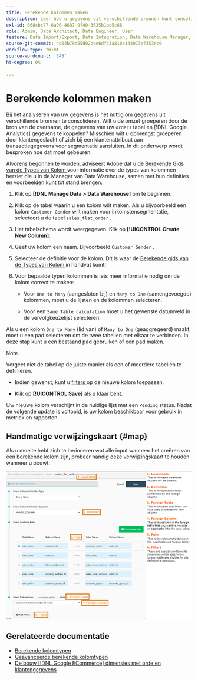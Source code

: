 ```yaml
---
title: Berekende kolommen maken
description: Leer hoe u gegevens uit verschillende bronnen kunt consolideren.
exl-id: 668cbc77-6a96-4687-9f40-3635b1be5c66
role: Admin, Data Architect, Data Engineer, User
feature: Data Import/Export, Data Integration, Data Warehouse Manager, Commerce Tables
source-git-commit: 4d04b79d55d02bee6dfc3a810e144073e7353ec0
workflow-type: tm+mt
source-wordcount: '345'
ht-degree: 0%

---
```


# Berekende kolommen maken

Bij het analyseren van uw gegevens is het nuttig om gegevens uit verschillende bronnen te consolideren. Wilt u de omzet groeperen door de bron van de overname, de gegevens van uw `orders` tabel en [!DNL Google Analytics] gegevens te koppelen? Misschien wilt u opbrengst groeperen door klantengeslacht of zich bij een klantenattribuut aan transactiegegevens voor segmentatie aansluiten. In dit onderwerp wordt besproken hoe dat moet gebeuren.

Alvorens begonnen te worden, adviseert Adobe dat u de [ Berekende Gids van de Types van Kolom ](../../data-analyst/data-warehouse-mgr/calc-column-types.md) voor informatie over de types van kolommen herziet die u in de Manager van Data Warehouse, samen met hun definities en voorbeelden kunt tot stand brengen.

1. Klik op **[!DNL Manage Data > Data Warehouse]** om te beginnen.

1. Klik op de tabel waarin u een kolom wilt maken. Als u bijvoorbeeld een kolom `Customer Gender` wilt maken voor inkomstensegmentatie, selecteert u de tabel `sales_flat_order` .

1. Het tabelschema wordt weergegeven. Klik op **[!UICONTROL Create New Column]**.

1. Geef uw kolom een naam. Bijvoorbeeld `Customer Gender` .

1. Selecteer de definitie voor de kolom. Dit is waar de [ Berekende gids van de Types van Kolom ](../data-warehouse-mgr/calc-column-types.md) in handvat komt!

1. Voor bepaalde typen kolommen is iets meer informatie nodig om de kolom correct te maken:

   * Voor `One to Many` (aangesloten bij) en `Many to One` (samengevoegde) kolommen, moet u de lijsten en de kolommen selecteren.

   * Voor een `Same Table calculation` moet u het gewenste datumveld in de vervolgkeuzelijst selecteren.

Als u een kolom `One to Many` (lid van) of `Many to One` (geaggregeerd) maakt, moet u een pad selecteren om de twee tabellen met elkaar te verbinden. In deze stap kunt u een bestaand pad gebruiken of een pad maken.

>[!NOTE]
>
>Vergeet niet de tabel op de juiste manier als een of meerdere tabellen te definiëren.

* Indien gewenst, kunt u [ filters ](../../data-user/reports/ess-manage-data-filters.md) op de nieuwe kolom toepassen.

* Klik op **[!UICONTROL Save]** als u klaar bent.

Uw nieuwe kolom verschijnt in de huidige lijst met een `Pending` status. Nadat de volgende update is voltooid, is uw kolom beschikbaar voor gebruik in metriek en rapporten.

## Handmatige verwijzingskaart {#map}

Als u moeite hebt zich te herinneren wat alle input wanneer het creëren van een berekende kolom zijn, probeer handig deze verwijzingskaart te houden wanneer u bouwt:

![ Voorbeeld berekende kolomconfiguratie in de Manager van Data Warehouse ](../../assets/Calculated_Columns_Example.png)

## Gerelateerde documentatie

* [Berekende kolomtypen](../data-warehouse-mgr/calc-column-types.md)
* [Geavanceerde berekende kolomtypen](../data-warehouse-mgr/adv-calc-columns.md)
* [De bouw  [!DNL Google ECommerce]  dimensies met orde en klantengegevens](../data-warehouse-mgr/bldg-google-ecomm-dim.md)
